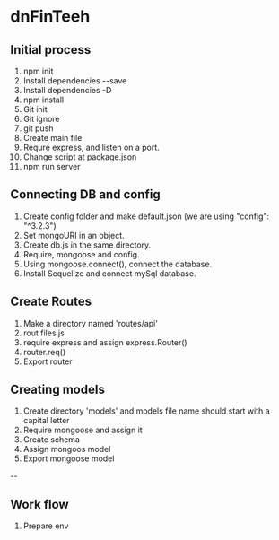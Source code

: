 # dnFinTeeh
## Initial process
1. npm init
1. Install dependencies --save
1. Install dependencies -D
1. npm install
1. Git init
1. Git ignore
1. git push 
1. Create main file
1. Requre express, and listen on a port.
1. Change script at package.json
1. npm run server

## Connecting DB and config
1. Create config folder and make default.json (we are using "config": "^3.2.3")
1. Set mongoURI in an object.
1. Create db.js in the same directory.
1. Require, mongoose and config. 
1. Using mongoose.connect(), connect the database. 
1. Install Sequelize and connect mySql database.

## Create Routes
1. Make a directory named 'routes/api'
1. rout files.js
1. require express and assign express.Router()
1. router.req()
1. Export router

## Creating models
1. Create directory 'models' and models file name should start with a capital letter
1. Require mongoose and assign it
1. Create schema
1. Assign mongoos model
1. Export mongoose model

--
## Work flow
1. Prepare env 